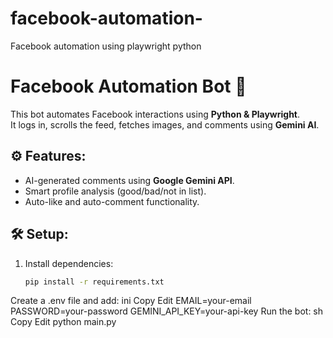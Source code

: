 # facebook-automation-
Facebook automation using playwright python 

# Facebook Automation Bot 🤖

This bot automates Facebook interactions using **Python & Playwright**.  
It logs in, scrolls the feed, fetches images, and comments using **Gemini AI**.

## ⚙️ Features:
- AI-generated comments using **Google Gemini API**.
- Smart profile analysis (good/bad/not in list).
- Auto-like and auto-comment functionality.

## 🛠️ Setup:
1. Install dependencies:
   ```sh
   pip install -r requirements.txt
Create a .env file and add:
ini
Copy
Edit
EMAIL=your-email
PASSWORD=your-password
GEMINI_API_KEY=your-api-key
Run the bot:
sh
Copy
Edit
python main.py
